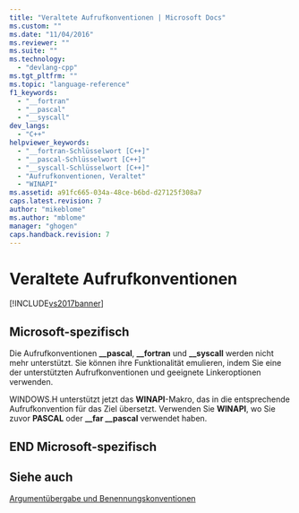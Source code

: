 ```yaml
---
title: "Veraltete Aufrufkonventionen | Microsoft Docs"
ms.custom: ""
ms.date: "11/04/2016"
ms.reviewer: ""
ms.suite: ""
ms.technology: 
  - "devlang-cpp"
ms.tgt_pltfrm: ""
ms.topic: "language-reference"
f1_keywords: 
  - "__fortran"
  - "__pascal"
  - "__syscall"
dev_langs: 
  - "C++"
helpviewer_keywords: 
  - "__fortran-Schlüsselwort [C++]"
  - "__pascal-Schlüsselwort [C++]"
  - "__syscall-Schlüsselwort [C++]"
  - "Aufrufkonventionen, Veraltet"
  - "WINAPI"
ms.assetid: a91fc665-034a-48ce-b6bd-d27125f308a7
caps.latest.revision: 7
author: "mikeblome"
ms.author: "mblome"
manager: "ghogen"
caps.handback.revision: 7
---
```

# Veraltete Aufrufkonventionen
[!INCLUDE[vs2017banner](../assembler/inline/includes/vs2017banner.md)]

## Microsoft\-spezifisch  
 Die Aufrufkonventionen **\_\_pascal**, **\_\_fortran** und **\_\_syscall** werden nicht mehr unterstützt.  Sie können ihre Funktionalität emulieren, indem Sie eine der unterstützten Aufrufkonventionen und geeignete Linkeroptionen verwenden.  
  
 WINDOWS.H unterstützt jetzt das **WINAPI**\-Makro, das in die entsprechende Aufrufkonvention für das Ziel übersetzt.  Verwenden Sie **WINAPI**, wo Sie zuvor **PASCAL** oder **\_\_far \_\_pascal** verwendet haben.  
  
## END Microsoft\-spezifisch  
  
## Siehe auch  
 [Argumentübergabe und Benennungskonventionen](../cpp/argument-passing-and-naming-conventions.md)